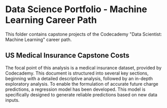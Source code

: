 # Data Science Portfolio - Machine Learning Career Path

This folder contains capstone projects of the Codecademy "Data Scientist: Machine Learning" career path.

## US Medical Insurance Capstone Costs
The focal point of this analysis is a medical insurance dataset, provided by Codecademy. This document is structured into several key sections, beginning with a detailed descriptive analysis, followed by an in-depth exploratory analysis. To enable the formulation of accurate future charge predictions, a regression model has been developed. This model is specifically designed to generate reliable predictions based on new data inputs.
